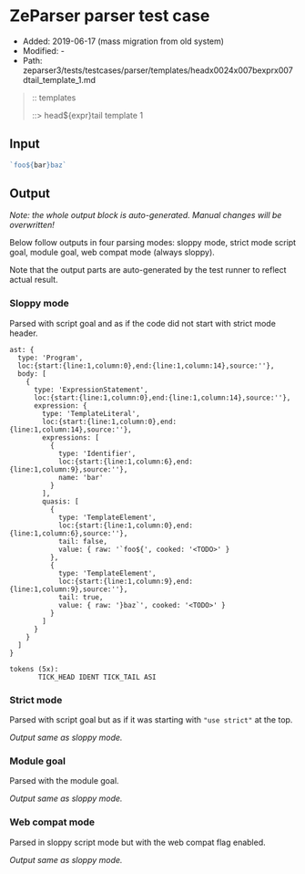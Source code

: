 # ZeParser parser test case

- Added: 2019-06-17 (mass migration from old system)
- Modified: -
- Path: zeparser3/tests/testcases/parser/templates/headx0024x007bexprx007dtail_template_1.md

> :: templates
>
> ::> head${expr}tail template 1

## Input

`````js
`foo${bar}baz`
`````

## Output

_Note: the whole output block is auto-generated. Manual changes will be overwritten!_

Below follow outputs in four parsing modes: sloppy mode, strict mode script goal, module goal, web compat mode (always sloppy).

Note that the output parts are auto-generated by the test runner to reflect actual result.

### Sloppy mode

Parsed with script goal and as if the code did not start with strict mode header.

`````
ast: {
  type: 'Program',
  loc:{start:{line:1,column:0},end:{line:1,column:14},source:''},
  body: [
    {
      type: 'ExpressionStatement',
      loc:{start:{line:1,column:0},end:{line:1,column:14},source:''},
      expression: {
        type: 'TemplateLiteral',
        loc:{start:{line:1,column:0},end:{line:1,column:14},source:''},
        expressions: [
          {
            type: 'Identifier',
            loc:{start:{line:1,column:6},end:{line:1,column:9},source:''},
            name: 'bar'
          }
        ],
        quasis: [
          {
            type: 'TemplateElement',
            loc:{start:{line:1,column:0},end:{line:1,column:6},source:''},
            tail: false,
            value: { raw: '`foo${', cooked: '<TODO>' }
          },
          {
            type: 'TemplateElement',
            loc:{start:{line:1,column:9},end:{line:1,column:9},source:''},
            tail: true,
            value: { raw: '}baz`', cooked: '<TODO>' }
          }
        ]
      }
    }
  ]
}

tokens (5x):
       TICK_HEAD IDENT TICK_TAIL ASI
`````

### Strict mode

Parsed with script goal but as if it was starting with `"use strict"` at the top.

_Output same as sloppy mode._

### Module goal

Parsed with the module goal.

_Output same as sloppy mode._

### Web compat mode

Parsed in sloppy script mode but with the web compat flag enabled.

_Output same as sloppy mode._
